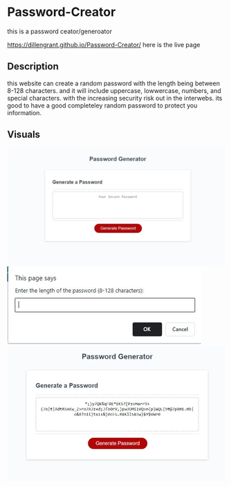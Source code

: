 # Password-Creator
this is a password ceator/generoator

https://dillengrant.github.io/Password-Creator/ here is the live page

## Description

this website can create a random password with the length being between 8-128 characters. and it will include uppercase, lowwercase, numbers, and special characters.
with the increasing security risk out in the interwebs. its good to have a good completeley random password to protect you information.


## Visuals

![main page](\assets\images\main.JPG)
![prompt](\assets\images\prompt.JPG)
![generated-password](\assets\images\generated-password.JPG)
